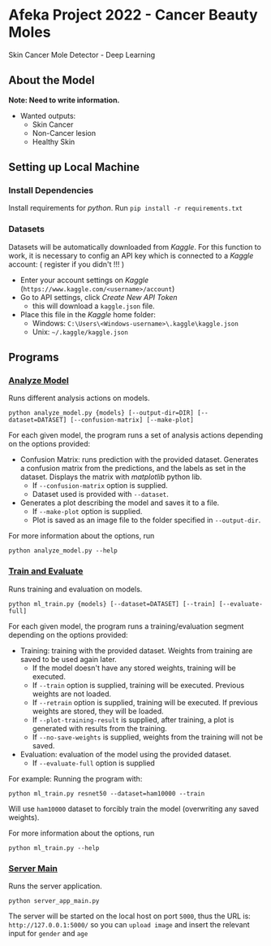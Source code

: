 # Afeka Project 2022 - Cancer Beauty Moles 
Skin Cancer Mole Detector - Deep Learning

## About the Model

**Note: Need to write information.**

- Wanted outputs:
    - Skin Cancer
    - Non-Cancer lesion
    - Healthy Skin


## Setting up Local Machine

### Install Dependencies

Install requirements for _python_. Run `pip install -r requirements.txt`

### Datasets

Datasets will be automatically downloaded from _Kaggle_. For this function to work,
it is necessary to config an API key which is connected to a _Kaggle_ account:
( register if you didn't !!! )
- Enter your account settings on _Kaggle_ (`https://www.kaggle.com/<username>/account`)
- Go to API settings, click _Create New API Token_
  - this will download a `kaggle.json` file.
- Place this file in the _Kaggle_ home folder:
  - Windows: `C:\Users\<Windows-username>\.kaggle\kaggle.json`
  - Unix: `~/.kaggle/kaggle.json`

## Programs

### [Analyze Model](analyze_model.py)

Runs different analysis actions on models.
```shell
python analyze_model.py {models} [--output-dir=DIR] [--dataset=DATASET] [--confusion-matrix] [--make-plot]
```

For each given model, the program runs a set of analysis actions depending
on the options provided:
- Confusion Matrix: runs prediction with the provided dataset. Generates a confusion matrix
from the predictions, and the labels as set in the dataset. Displays the matrix with _matplotlib_ python lib.
  - If `--confusion-matrix` option is supplied.
  - Dataset used is provided with `--dataset`.
- Generates a plot describing the model and saves it to a file.
  - If `--make-plot` option is supplied.
  - Plot is saved as an image file to the folder specified in `--output-dir`.

For more information about the options, run 
```shell
python analyze_model.py --help
```

### [Train and Evaluate](ml_train.py)

Runs training and evaluation on models.
```shell
python ml_train.py {models} [--dataset=DATASET] [--train] [--evaluate-full]
```

For each given model, the program runs a training/evaluation segment depending
on the options provided:
- Training: training with the provided dataset. Weights from training are saved to be used
again later.
  - If the model doesn't have any stored weights, training will be executed.
  - If `--train` option is supplied, training will be executed. Previous weights are not loaded.
  - If `--retrain` option is supplied, training will be executed. If previous weights are stored, they will be loaded.
  - If `--plot-training-result` is supplied, after training, a plot is generated with results from the training.
  - If `--no-save-weights` is supplied, weights from the training will not be saved. 
- Evaluation: evaluation of the model using the provided dataset.
  - If `--evaluate-full` option is supplied

For example: Running the program with:
```shell
python ml_train.py resnet50 --dataset=ham10000 --train
```
Will use `ham10000` dataset to forcibly train the model (overwriting any saved weights).

For more information about the options, run 
```shell
python ml_train.py --help
```

### [Server Main](server_app_main.py)

Runs the server application.
```shell
python server_app_main.py
```

The server will be started on the local host on port `5000`, thus the URL is: `http://127.0.0.1:5000/`
so you can `upload image`  and insert the relevant input for `gender` and `age`
